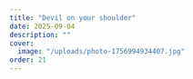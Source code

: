 ```yaml
---
title: "Devil on your shoulder"
date: 2025-09-04
description: ""
cover:
  image: "/uploads/photo-1756994934407.jpg"
order: 21
---
```


